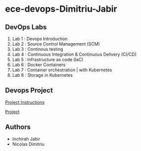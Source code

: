 # ece-devops-Dimitriu-Jabir

## DevOps Labs

1. Lab 1 : Devops Introduction
2. Lab 2 : Source Control Management (SCM)
3. Lab 3 : Continous testing
4. Lab 4 : Continuous Integration & Continuous Delivery (CI/CD)
5. Lab 5 : Infrastructure as code (IaC)
6. Lab 6 : Docker Containers
7. Lab 7 : Container orchestration | with Kubernetes
8. Lab 8 : Storage in Kubernetes


## Devops Project

[Project Instructions](https://github.com/adaltas/ece-devops-2023-fall/blob/main/project/instructions.md)

[Project](https://github.com/inchirahjabir/ece-devops-Dimitriu-Jabir/tree/main/Project)

## Authors

- Inchirah Jabir
- Nicolas Dimitriu
